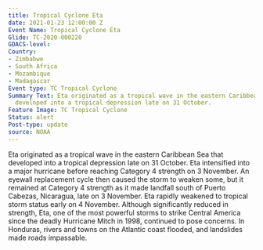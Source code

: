 ```yaml
---
title: Tropical Cyclone Eta
date: 2021-01-23 12:00:00 Z
Event Name: Tropical Cyclone Eta
Glide: TC-2020-000220
GDACS-level: 
Country:
- Zimbabwe
- South Africa
- Mozambique
- Madagascar
Event type: TC Tropical Cyclone
Summary Text: Eta originated as a tropical wave in the eastern Caribbean Sea that
  developed into a tropical depression late on 31 October.
Feature Image: TC Tropical Cyclone
Status: alert
Post-type: update
source: NOAA
---
```


Eta originated as a tropical wave in the eastern Caribbean Sea that developed into a tropical depression late on 31 October. Eta intensified into a major hurricane before reaching Category 4 strength on 3 November. An eyewall replacement cycle then caused the storm to weaken some, but it remained at Category 4 strength as it made landfall south of Puerto Cabezas, Nicaragua, late on 3 November. Eta rapidly weakened to tropical storm status early on 4 November. Although significantly reduced in strength, Eta, one of the most powerful storms to strike Central America since the deadly Hurricane Mitch in 1998, continued to pose concerns. In Honduras, rivers and towns on the Atlantic coast flooded, and landslides made roads impassable.
